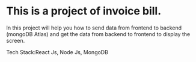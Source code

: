 # This is a project of invoice bill.
In this project will help you how to send data from frontend to backend (mongoDB Atlas) and get the data from backend to frontend to display the screen.

Tech Stack:React Js, Node Js, MongoDB
